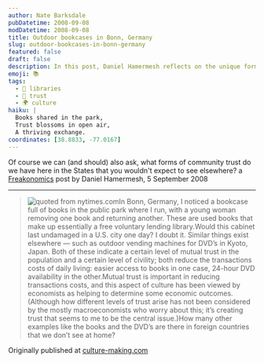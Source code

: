 ```yaml
---
author: Nate Barksdale
pubDatetime: 2008-09-08
modDatetime: 2008-09-08
title: Outdoor bookcases in Bonn, Germany
slug: outdoor-bookcases-in-bonn-germany
featured: false
draft: false
description: In this post, Daniel Hamermesh reflects on the unique forms of community trust observed in Germany compared to the United States, particularly regarding public sharing initiatives like outdoor lending libraries.
emoji: 📚
tags:
  - 📖 libraries
  - 🎥 trust
  - 🌍 culture
haiku: |
  Books shared in the park,  
  Trust blossoms in open air,  
  A thriving exchange.
coordinates: [38.8833, -77.0167]
---
```


Of course we can (and should) also ask, what forms of community trust do we have here in the States that you wouldn't expect to see elsewhere? a [Freakonomics](http://freakonomics.blogs.nytimes.com/2008/09/05/you-cant-have-outdoor-bookshelves-in-every-city/) post by Daniel Hamermesh, 5 September 2008

---

> ![quoted from nytimes.com](http://culture-making.com/media/pubcase_210.jpg)In Bonn, Germany, I noticed a bookcase full of books in the public park where I run, with a young woman removing one book and returning another. These are used books that make up essentially a free voluntary lending library.Would this cabinet last undamaged in a U.S. city one day? I doubt it. Similar things exist elsewhere — such as outdoor vending machines for DVD’s in Kyoto, Japan. Both of these indicate a certain level of mutual trust in the population and a certain level of civility; both reduce the transactions costs of daily living: easier access to books in one case, 24-hour DVD availability in the other.Mutual trust is important in reducing transactions costs, and this aspect of culture has been viewed by economists as helping to determine some economic outcomes. (Although how different levels of trust arise has not been considered by the mostly macroeconomists who worry about this; it’s creating trust that seems to me to be the central issue.)How many other examples like the books and the DVD’s are there in foreign countries that we don’t see at home?

Originally published at [culture-making.com](http://www.culture-making.com)
